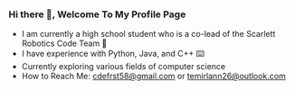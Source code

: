 ### Hi there 👋, Welcome To My Profile Page

- I am currently a high school student who is a co-lead of the Scarlett Robotics Code Team  🤖
- I have experience with Python, Java, and C++ ⌨️
- Currently exploring various fields of computer science
- How to Reach Me: cdefrst58@gmail.com or temirlann26@outlook.com



<!--
**TemirlanN-dev/TemirlanN-dev** is a ✨ _special_ ✨ repository because its `README.md` (this file) appears on your GitHub profile.

Here are some ideas to get you started:

- 🔭 I’m currently working on ...
- 🌱 I’m currently learning ...
- 👯 I’m looking to collaborate on ...
- 🤔 I’m looking for help with ...
- 💬 Ask me about ...
- 📫 How to reach me: ...
- 😄 Pronouns: ...
- ⚡ Fun fact: ...
-->
